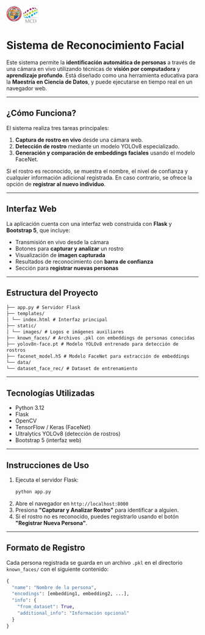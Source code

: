 <p align="left">
  <img src="static/images/unison.png" alt="Logo UNISON" width="40"/>
  <img src="static/images/mcd.png" alt="Logo UNISON" width="40"/>
</p>

# Sistema de Reconocimiento Facial 

Este sistema permite la **identificación automática de personas** a través de una cámara en vivo utilizando técnicas de **visión por computadora** y **aprendizaje profundo**. Está diseñado como una herramienta educativa para la **Maestría en Ciencia de Datos**, y puede ejecutarse en tiempo real en un navegador web.

---

## ¿Cómo Funciona?

El sistema realiza tres tareas principales:

1. **Captura de rostro en vivo** desde una cámara web.
2. **Detección de rostro** mediante un modelo YOLOv8 especializado.
3. **Generación y comparación de embeddings faciales** usando el modelo FaceNet.

Si el rostro es reconocido, se muestra el nombre, el nivel de confianza y cualquier información adicional registrada. En caso contrario, se ofrece la opción de **registrar al nuevo individuo**.

---

##  Interfaz Web

La aplicación cuenta con una interfaz web construida con **Flask** y **Bootstrap 5**, que incluye:

- Transmisión en vivo desde la cámara
- Botones para **capturar y analizar** un rostro
- Visualización de **imagen capturada**
- Resultados de reconocimiento con **barra de confianza**
- Sección para **registrar nuevas personas**

---

## Estructura del Proyecto
```
├── app.py # Servidor Flask
├── templates/
│ └── index.html # Interfaz principal
├── static/
│ └── images/ # Logos e imágenes auxiliares
├── known_faces/ # Archivos .pkl con embeddings de personas conocidas
├── yolov8n-face.pt # Modelo YOLOv8 entrenado para detección de rostros
├── facenet_model.h5 # Modelo FaceNet para extracción de embeddings
└── data/
└── dataset_face_rec/ # Dataset de entrenamiento
```

---

## Tecnologías Utilizadas

- Python 3.12
- Flask
- OpenCV
- TensorFlow / Keras (FaceNet)
- Ultralytics YOLOv8 (detección de rostros)
- Bootstrap 5 (interfaz web)

---

##  Instrucciones de Uso

1. Ejecuta el servidor Flask:
    ```bash
    python app.py
    ```
2. Abre el navegador en `http://localhost:8000`
3. Presiona **"Capturar y Analizar Rostro"** para identificar a alguien.
4. Si el rostro no es reconocido, puedes registrarlo usando el botón **"Registrar Nueva Persona"**.

---

##  Formato de Registro

Cada persona registrada se guarda en un archivo `.pkl` en el directorio `known_faces/` con el siguiente contenido:

```python
{
  "name": "Nombre de la persona",
  "encodings": [embedding1, embedding2, ...],
  "info": {
    "from_dataset": True,
    "additional_info": "Información opcional"
  }
}

